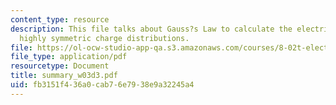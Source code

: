 ```yaml
---
content_type: resource
description: This file talks about Gauss?s Law to calculate the electric field from
  highly symmetric charge distributions.
file: https://ol-ocw-studio-app-qa.s3.amazonaws.com/courses/8-02t-electricity-and-magnetism-spring-2005/fb3151f436a0cab76e7938e9a32245a4_summary_w03d3.pdf
file_type: application/pdf
resourcetype: Document
title: summary_w03d3.pdf
uid: fb3151f4-36a0-cab7-6e79-38e9a32245a4
---
```

